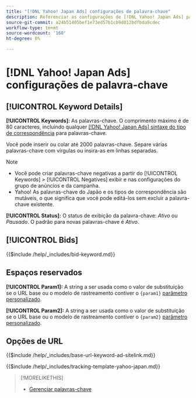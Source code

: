 ```yaml
---
title: "[!DNL Yahoo! Japan Ads] configurações de palavra-chave"
description: Referenciar as configurações de [!DNL Yahoo! Japan Ads] palavras-chave.
source-git-commit: a24b51405bef1e73ed57b1cb9d012bdfbda9cdec
workflow-type: tm+mt
source-wordcount: '160'
ht-degree: 0%

---
```


# [!DNL Yahoo! Japan Ads] configurações de palavra-chave

## [!UICONTROL Keyword Details]

**[!UICONTROL Keywords]:** As palavras-chave. O comprimento máximo é de 80 caracteres, incluindo qualquer [[!DNL Yahoo! Japan Ads] sintaxe do tipo de correspondência](https://ads-help.yahoo.co.jp/yahooads/ss/articledetail?lan=en&amp;aid=27) para palavras-chave.

Você pode inserir ou colar até 2000 palavras-chave. Separe várias palavras-chave com vírgulas ou insira-as em linhas separadas.

>[!NOTE]
>
>* Você pode criar palavras-chave negativas a partir do [!UICONTROL Keywords] > [!UICONTROL Negatives] exibir e nas configurações do grupo de anúncios e da campanha.
>* Yahoo! As palavras-chave do Japão e os tipos de correspondência são mutáveis, o que significa que você pode editá-los sem excluir a palavra-chave existente.

**[!UICONTROL Status]:** O status de exibição da palavra-chave: *Ativo* ou *Pausado*. O padrão para novas palavras-chave é *Ativo*.

## [!UICONTROL Bids]

<!-- **[!UICONTROL Bid]:** -->

{{$include /help/_includes/bid-keyword.md}}

## Espaços reservados

**[!UICONTROL Param1]:** A string a ser usada como o valor de substituição se o URL base ou o modelo de rastreamento contiver o `{param1}` [parâmetro personalizado](https://ads-help.yahoo-net.jp/s/article/H000044803?language=en_US).

**[!UICONTROL Param2]:** A string a ser usada como o valor de substituição se o URL base ou o modelo de rastreamento contiver o `{param2}` [parâmetro personalizado](https://ads-help.yahoo-net.jp/s/article/H000044803?language=en_US).

## Opções de URL

<!-- **[!UICONTROL Base URl]:** -->

{{$include /help/_includes/base-url-keyword-ad-sitelink.md}}

<!-- **[!UICONTROL Tracking Template]:** -->

{{$include /help/_includes/tracking-template-yahoo-japan.md}}

>[!MORELIKETHIS]
>
>* [Gerenciar palavras-chave](/help/search-social-commerce/campaign-management/campaigns/keyword-manage.md)
